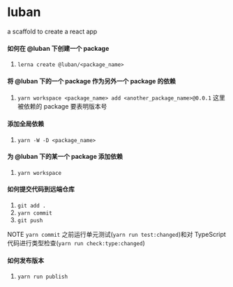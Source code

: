 # luban
a scaffold to create a react app

#### 如何在 @luban 下创建一个 package
1. `lerna create @luban/<package_name>`

#### 将 @luban 下的一个 package 作为另外一个 package 的依赖
1. `yarn workspace <package_name> add <another_package_name>@0.0.1`
这里被依赖的 package 要表明版本号

#### 添加全局依赖
1. `yarn -W -D <package_name>`

#### 为 @luban 下的某一个 package 添加依赖
1. `yarn workspace`

#### 如何提交代码到远端仓库
1. `git add .`
2. `yarn commit`
3. `git push`

NOTE `yarn commit` 之前运行单元测试(`yarn run test:changed`)和对 TypeScript 代码进行类型检查(`yarn run check:type:changed`)


#### 如何发布版本
1. `yarn run publish`
